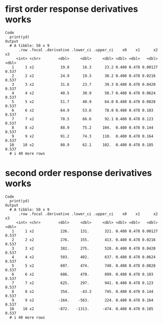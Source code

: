 # first order response derivatives works

    Code
      print(yd)
    Output
      # A tibble: 50 x 9
          .row .focal .derivative .lower_ci .upper_ci    x0    x1      x2    x3
         <int> <chr>        <dbl>     <dbl>     <dbl> <dbl> <dbl>   <dbl> <dbl>
       1     1 x2            19.8      16.3      23.2 0.480 0.478 0.00127 0.537
       2     2 x2            24.9      19.3      30.2 0.480 0.478 0.0216  0.537
       3     3 x2            31.6      23.7      39.3 0.480 0.478 0.0420  0.537
       4     4 x2            40.5      30.9      50.7 0.480 0.478 0.0624  0.537
       5     5 x2            51.7      40.9      64.0 0.480 0.478 0.0828  0.537
       6     6 x2            64.9      53.6      78.0 0.480 0.478 0.103   0.537
       7     7 x2            78.5      66.6      92.1 0.480 0.478 0.123   0.537
       8     8 x2            88.9      75.2     104.  0.480 0.478 0.144   0.537
       9     9 x2            91.2      74.3     110.  0.480 0.478 0.164   0.537
      10    10 x2            80.9      62.1     102.  0.480 0.478 0.185   0.537
      # i 40 more rows

# second order response derivatives works

    Code
      print(yd)
    Output
      # A tibble: 50 x 9
          .row .focal .derivative .lower_ci .upper_ci    x0    x1      x2    x3
         <int> <chr>        <dbl>     <dbl>     <dbl> <dbl> <dbl>   <dbl> <dbl>
       1     1 x2            226.     131.       321. 0.480 0.478 0.00127 0.537
       2     2 x2            276.     155.       413. 0.480 0.478 0.0216  0.537
       3     3 x2            382.     275.       528. 0.480 0.478 0.0420  0.537
       4     4 x2            503.     402.       637. 0.480 0.478 0.0624  0.537
       5     5 x2            607.     474.       748. 0.480 0.478 0.0828  0.537
       6     6 x2            686.     470.       899. 0.480 0.478 0.103   0.537
       7     7 x2            625.     297.       941. 0.480 0.478 0.123   0.537
       8     8 x2            354.     -43.3      745. 0.480 0.478 0.144   0.537
       9     9 x2           -164.    -563.       224. 0.480 0.478 0.164   0.537
      10    10 x2           -872.   -1313.      -474. 0.480 0.478 0.185   0.537
      # i 40 more rows

